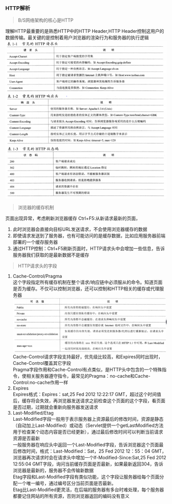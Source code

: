 
### HTTP解析  
> B/S网络架构的核心是HTTP 

理解HTTP最重要的是熟悉HTTP中的HTTP Header,HTTP Header控制这用户的数据传输。最关键的是控制着用户浏览器的渲染行为和服务器的执行逻辑
![HTTPHeader&State](../../../picture/通信/HTTPHeader&State.PNG)  

> 浏览器的缓存机制  

页面出现异常，考虑刷新浏览器缓存
Ctrl+F5:从新请求最新的页面，  
1. 此时浏览器会直接向目标URL发送请求，不会使用浏览器缓存的数据  
2. 即使请求发送到了服务器，也有可能访问的是缓存数据，比如应用服务器前端部署的一个缓存服务器
3. 通过HTTP控制：Ctrl+F5刷新页面时，HTTP请求头中会增加一些信息，告诉服务器我们获取的是最新数据不是缓存

> HTTP请求头的字段  

1. Cache-Control/Pragma  
这个字段指定所有缓存机制在整个请求/响应链中必须服从的命令。知道页面是否为缓存。不仅可以控制浏览器，还可以控制和HTTP相关的缓存或代理服务器  
![HTPP Cache-Control](../../../picture/通信/HTTPCache-Control.PNG)  
Cache-Control请求字段支持最好，优先级比较高，和Expires同时出现时，Cache-Control覆盖其它字段   
Pragma字段作用和Cache-Control有点类似，是HTTP头中包含的一个特殊指令，使相关服务器遵守指令，最常见的Pragma：no-cache和Cache-Control:no-cache作用一样  
2. Expires   
Expires格式：Expires：sat,25 Fed 2012 12:22:17 GMT，超过这个时间值后，缓存将会失效，再浏览器发送请求之前检查这个页面的这个字段，看页面是否过期，过期就会重新向服务器发送请求  
3. Last-Modified/Etag  
Last-Modified字段一般用于表示服务器上资源最后的修改时间，资源是静态（自动加上Last-Modified）或动态（Servlet提供一个getLastModified方法用于检查某个动态内容是否已经更新），通过最后修改时间可以判断当前请求资源是否最新  
一般服务器在响应头中返回一个Last-Modified字段，告诉浏览器这个页面最后修改时间，格式：Last-Modified：Sat，25 Fed 2012 12：55：04 GMT，浏览器再次请求时会在请求头中增加一个If-Modified-Since:Sat,25 Fed 2012 12:55:04 GMT字段，询问当前缓存页面是否最新，如果最新返回304，告诉浏览器是最新的，服务器不会传输新数据  
Etag字段和Last-Modified字段有类似功能，这个字段让服务器给每个页面分配一个唯一编号，通过编号区分当前页面是否最新。  
Etag比Last-Modified更灵活，在后端的服务器有多台时难处理，每个服务器都要记住网站的所有资源，否则浏览器返回的编码没有意义
            









































